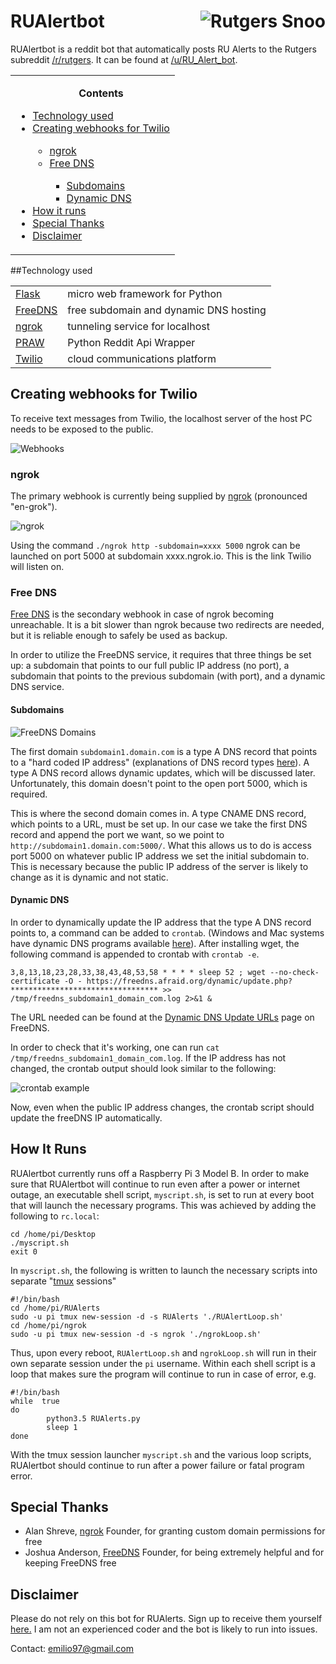 <h1>RUAlertbot <img src="http://i.imgur.com/zyq8PXZ.png" alt="Rutgers Snoo" align="right"></h1> 

RUAlertbot is a reddit bot that automatically posts RU Alerts to the Rutgers subreddit [/r/rutgers](https://www.reddit.com/r/rutgers/). It can be found at [/u/RU_Alert_bot](https://www.reddit.com/u/RU_Alert_bot).

<table>
<tr><td><ul>
<b><p align="center">Contents</p></b>
<li><a href="#Tech">Technology used</a></li>
<li><a href="#Webhook">Creating webhooks for Twilio</a></li><ul>
<li><a href="#ngrok">ngrok</a></li>
<li><a href="#FreeDNS">Free DNS</a></li><ul>
<li><a href="#Sub">Subdomains</a></li>
<li><a href="#Dyn">Dynamic DNS</a></li></ul></ul>
<li><a href="How">How it runs</a>
<li><a href="#SpTh">Special Thanks</a></li>
<li><a href="#Dis">Disclaimer</a></li>
</ul></td></tr>
</table>

##<a name="Tech">Technology used</a>

<table>
  <tr>
  <td><a href="http://flask.pocoo.org/">Flask</a></td>
    <td>micro web framework for Python</td>
  </tr>
  <tr>
  <td><a href="http://freedns.afraid.org/">FreeDNS</a></td>
    <td>free subdomain and dynamic DNS hosting</td>
  </tr>
    <tr>
  <td><a href="https://ngrok.com/">ngrok</a></td>
    <td>tunneling service for localhost</td>
  </tr>
    <tr>
  <td><a href="https://praw.readthedocs.io/en/stable/">PRAW</a></td>
    <td>Python Reddit Api Wrapper</td>
  </tr>
    <tr>
  <td><a href="https://www.twilio.com/">Twilio</a></td>
    <td>cloud communications platform</td>
  </tr>
</table>

## <a name="Webhook">Creating webhooks for Twilio</a>

To receive text messages from Twilio, the localhost server of the host PC needs to be exposed to the public.

![Webhooks](http://i.imgur.com/9Ne9x2r.png)

### <a name="ngrok">ngrok</a>

The primary webhook is currently being supplied by [ngrok](https://ngrok.com/) (pronounced "en-grok"). 

![ngrok](http://i.imgur.com/sUtvrmW.png)

Using the command `./ngrok http -subdomain=xxxx 5000` ngrok can be launched on port 5000 at subdomain xxxx.ngrok.io. This is the link Twilio will listen on.

### <a name="FreeDNS">Free DNS</a>

[Free DNS](https://freedns.afraid.org/) is the secondary webhook in case of ngrok becoming unreachable. It is a bit slower than ngrok because two redirects are needed, but it is reliable enough to safely be used as backup.

In order to utilize the FreeDNS service, it requires that three things be set up: a subdomain that points to our full public IP address (no port), a subdomain that points to the previous subdomain (with port), and a dynamic DNS service.

#### <a name="Sub">Subdomains</a>

![FreeDNS Domains](http://imgur.com/OjCXj24.png)

The first domain `subdomain1.domain.com` is a type A DNS record that points to a "hard coded IP address" (explanations of DNS record types [here](https://freedns.afraid.org/faq/type.php)). A type A DNS record allows dynamic updates, which will be discussed later. Unfortunately, this domain doesn't point to the open port 5000, which is required.

This is where the second domain comes in. A type CNAME DNS record, which points to a URL, must be set up. In our case we take the first DNS record and append the port we want, so we point to `http://subdomain1.domain.com:5000/`. What this allows us to do is access port 5000 on whatever public IP address we set the initial subdomain to. This is necessary because the public IP address of the server is likely to change as it is dynamic and not static.

#### <a name="Dyn">Dynamic DNS</a>

In order to dynamically update the IP address that the type A DNS record points to, a command can be added to `crontab`. (Windows and Mac systems have dynamic DNS programs available [here](https://freedns.afraid.org/scripts/freedns.clients.php)). After installing wget, the following command is appended to crontab with `crontab -e`.

    3,8,13,18,23,28,33,38,43,48,53,58 * * * * sleep 52 ; wget --no-check-certificate -O - https://freedns.afraid.org/dynamic/update.php?********************************* >> /tmp/freedns_subdomain1_domain_com.log 2>&1 &

The URL needed can be found at the [Dynamic DNS Update URLs](https://freedns.afraid.org/dynamic/) page on FreeDNS.

In order to check that it's working, one can run `cat /tmp/freedns_subdomain1_domain_com.log`. If the IP address has not changed, the crontab output should look similar to the following:

![crontab example](http://imgur.com/gV1A0jz.png)

Now, even when the public IP address changes, the crontab script should update the freeDNS IP automatically.

## <a name="How">How It Runs</a>
RUAlertbot currently runs off a Raspberry Pi 3 Model B. In order to make sure that RUAlertbot will continue to run even after a power or internet outage, an executable shell script, `myscript.sh`, is set to run at every boot that will launch the necessary programs. This was achieved by adding the following to `rc.local`:

    cd /home/pi/Desktop
    ./myscript.sh
    exit 0

In `myscript.sh`, the following is written to launch the necessary scripts into separate "[tmux](https://tmux.github.io/) sessions"

    #!/bin/bash
    cd /home/pi/RUAlerts
    sudo -u pi tmux new-session -d -s RUAlerts './RUAlertLoop.sh'
    cd /home/pi/ngrok
    sudo -u pi tmux new-session -d -s ngrok './ngrokLoop.sh'

Thus, upon every reboot, `RUAlertLoop.sh` and `ngrokLoop.sh` will run in their own separate session under the `pi` username. Within each shell script is a loop that makes sure the program will continue to run in case of error, e.g.

    #!/bin/bash
    while  true
    do
            python3.5 RUAlerts.py
            sleep 1
    done

With the tmux session launcher `myscript.sh` and the various loop scripts, RUAlertbot should continue to run after a power failure or fatal program error.

## <a name="SpTh">Special Thanks</a>
* Alan Shreve, [ngrok](https://ngrok.com/) Founder, for granting custom domain permissions for free
* Joshua Anderson, [FreeDNS](http://freedns.afraid.org/) Founder, for being extremely helpful and for keeping FreeDNS free

## <a name="Dis">Disclaimer</a>
Please do not rely on this bot for RUAlerts. Sign up to receive them yourself [here.](https://personalinfo.rutgers.edu/pi/updateEns.htm) I am not an experienced coder and the bot is likely to run into issues. 

Contact: emilio97@gmail.com
